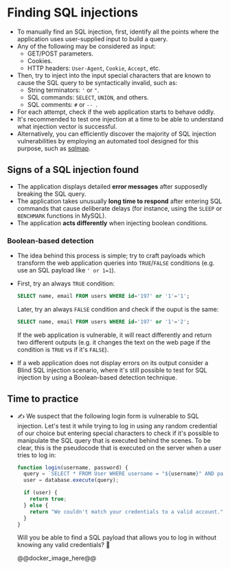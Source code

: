 # Finding SQL injections

* To manually find an SQL injection, first, identify all the points where the application uses user-supplied input to build a query.
* Any of the following may be considered as input:
  * GET/POST parameters.
  * Cookies.
  * HTTP headers: `User-Agent`, `Cookie`, `Accept`, etc.
* Then, try to inject into the input special characters that are known to cause the SQL query to be syntactically invalid, such as:
  * String terminators: `'` or `"`.
  * SQL commands: `SELECT`, `UNION`, and others.
  * SQL comments: `#` or `-- `.
* For each attempt, check if the web application starts to behave oddly.
* It's recommended to test one injection at a time to be able to understand what injection vector is successful.
* Alternatively, you can efficiently discover the majority of SQL injection vulnerabilities by employing an automated tool designed for this purpose, such as [sqlmap][1].

## Signs of a SQL injection found

* The application displays detailed **error messages** after supposedly breaking the SQL query.
* The application takes unusually **long time to respond** after entering SQL commands that cause deliberate delays (for instance, using the `SLEEP` or `BENCHMARK` functions in MySQL).
* The application **acts differently** when injecting boolean conditions.

### Boolean-based detection

* The idea behind this process is simple; try to craft payloads which transform the web application queries into `TRUE`/`FALSE` conditions (e.g. use an SQL payload like `' or 1=1`).
* First, try an always `TRUE` condition:

  ```sql
  SELECT name, email FROM users WHERE id='197' or '1'='1';
  ```

  Later, try an always `FALSE` condition and check if the ouput is the same:

  ```sql
  SELECT name, email FROM users WHERE id='197' or '1'='2';
  ```

  If the web application is vulnerable, it will react differently and return two different outputs (e.g. it changes the text on the web page if the condition is `TRUE` vs if it's `FALSE`).
* If a web application does not display errors on its output consider a Blind SQL injection scenario, where it's still possible to test for SQL injection by using a Boolean-based detection technique.

## Time to practice

* :writing_hand: We suspect that the following login form is vulnerable to SQL injection. Let's test it while trying to log in using any random credential of our choice but entering special characters to check if it's possible to manipulate the SQL query that is executed behind the scenes. To be clear, this is the pseudocode that is executed on the server when a user tries to log in:

  ```js
  function login(username, password) {
    query = `SELECT * FROM User WHERE username = "${username}" AND password = "${password}"`;
    user = database.execute(query);

    if (user) {
      return true;
    } else {
      return "We couldn't match your credentials to a valid account."
    }
  }
  ```

  Will you be able to find a SQL payload that allows you to log in without knowing any valid credentials? :muscle:

  @@docker_image_here@@

[1]: https://sqlmap.org/
